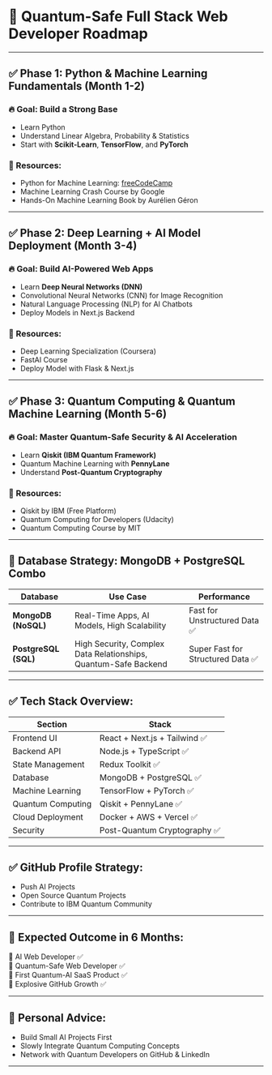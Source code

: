 # 🚀 Quantum-Safe Full Stack Web Developer Roadmap

---

## ✅ Phase 1: Python & Machine Learning Fundamentals (Month 1-2)
### 🔥 Goal: Build a Strong Base
- Learn Python
- Understand Linear Algebra, Probability & Statistics
- Start with **Scikit-Learn**, **TensorFlow**, and **PyTorch**

### 🚀 Resources:
- Python for Machine Learning: [freeCodeCamp](https://www.freecodecamp.org)
- Machine Learning Crash Course by Google
- Hands-On Machine Learning Book by Aurélien Géron

---

## ✅ Phase 2: Deep Learning + AI Model Deployment (Month 3-4)
### 🔥 Goal: Build AI-Powered Web Apps
- Learn **Deep Neural Networks (DNN)**
- Convolutional Neural Networks (CNN) for Image Recognition
- Natural Language Processing (NLP) for AI Chatbots
- Deploy Models in Next.js Backend

### 🚀 Resources:
- Deep Learning Specialization (Coursera)
- FastAI Course
- Deploy Model with Flask & Next.js

---

## ✅ Phase 3: Quantum Computing & Quantum Machine Learning (Month 5-6)
### 🔥 Goal: Master Quantum-Safe Security & AI Acceleration
- Learn **Qiskit (IBM Quantum Framework)**
- Quantum Machine Learning with **PennyLane**
- Understand **Post-Quantum Cryptography**

### 🚀 Resources:
- Qiskit by IBM (Free Platform)
- Quantum Computing for Developers (Udacity)
- Quantum Computing Course by MIT

---

## 🚀 Database Strategy: MongoDB + PostgreSQL Combo

| Database          | Use Case                         | Performance |
|----------------|---------------------|-------------------|
| **MongoDB (NoSQL)** | Real-Time Apps, AI Models, High Scalability | Fast for Unstructured Data ✅ |
| **PostgreSQL (SQL)** | High Security, Complex Data Relationships, Quantum-Safe Backend | Super Fast for Structured Data ✅ |

---

## ✅ Tech Stack Overview:
| Section                  | Stack                    |
|----------------|-------------------|
| Frontend UI | React + Next.js + Tailwind ✅ |
| Backend API | Node.js + TypeScript ✅ |
| State Management | Redux Toolkit ✅ |
| Database | MongoDB + PostgreSQL ✅ |
| Machine Learning | TensorFlow + PyTorch ✅ |
| Quantum Computing | Qiskit + PennyLane ✅ |
| Cloud Deployment | Docker + AWS + Vercel ✅ |
| Security | Post-Quantum Cryptography ✅ |

---

## ✅ GitHub Profile Strategy:
- Push AI Projects  
- Open Source Quantum Projects  
- Contribute to IBM Quantum Community  

---

## 🎯 Expected Outcome in 6 Months:
🚀 AI Web Developer ✅  
🚀 Quantum-Safe Web Developer ✅  
🚀 First Quantum-AI SaaS Product ✅  
🚀 Explosive GitHub Growth ✅  

---

## 🎯 Personal Advice:
- Build Small AI Projects First
- Slowly Integrate Quantum Computing Concepts
- Network with Quantum Developers on GitHub & LinkedIn

---

